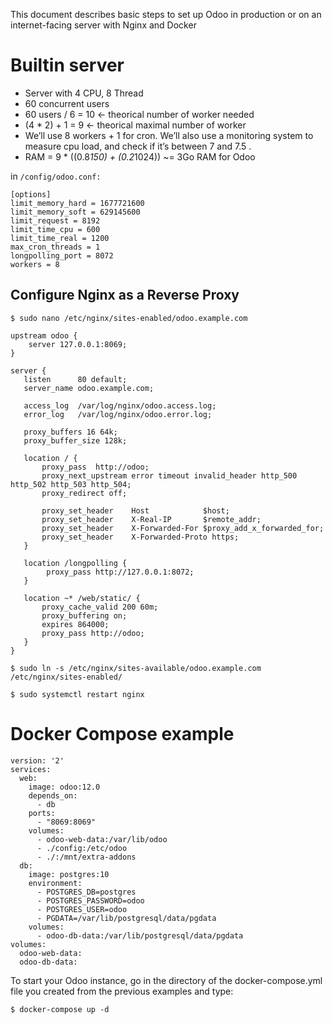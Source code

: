This document describes basic steps to set up Odoo in production or on an internet-facing server with Nginx and Docker

# Builtin server

* Server with 4 CPU, 8 Thread
* 60 concurrent users
* 60 users / 6 = 10 <- theorical number of worker needed
* (4 * 2) + 1 = 9 <- theorical maximal number of worker
* We’ll use 8 workers + 1 for cron. We’ll also use a monitoring system to measure cpu load, and check if it’s between 7 and 7.5 .
* RAM = 9 * ((0.8*150) + (0.2*1024)) ~= 3Go RAM for Odoo

in ```/config/odoo.conf:```

```
[options]
limit_memory_hard = 1677721600
limit_memory_soft = 629145600
limit_request = 8192
limit_time_cpu = 600
limit_time_real = 1200
max_cron_threads = 1
longpolling_port = 8072
workers = 8
```

## Configure Nginx as a Reverse Proxy

```$ sudo nano /etc/nginx/sites-enabled/odoo.example.com```

```
upstream odoo {
    server 127.0.0.1:8069;
}

server {
   listen      80 default;
   server_name odoo.example.com;

   access_log  /var/log/nginx/odoo.access.log;
   error_log   /var/log/nginx/odoo.error.log;

   proxy_buffers 16 64k;
   proxy_buffer_size 128k;

   location / {
       proxy_pass  http://odoo;
       proxy_next_upstream error timeout invalid_header http_500 http_502 http_503 http_504;
       proxy_redirect off;

       proxy_set_header    Host            $host;
       proxy_set_header    X-Real-IP       $remote_addr;
       proxy_set_header    X-Forwarded-For $proxy_add_x_forwarded_for;
       proxy_set_header    X-Forwarded-Proto https;
   }

   location /longpolling {
        proxy_pass http://127.0.0.1:8072;
   }

   location ~* /web/static/ {
       proxy_cache_valid 200 60m;
       proxy_buffering on;
       expires 864000;
       proxy_pass http://odoo;
   }
}
```

```$ sudo ln -s /etc/nginx/sites-available/odoo.example.com /etc/nginx/sites-enabled/```

```$ sudo systemctl restart nginx```

# Docker Compose example

```
version: '2'
services:
  web:
    image: odoo:12.0
    depends_on:
      - db
    ports:
      - "8069:8069"
    volumes:
      - odoo-web-data:/var/lib/odoo
      - ./config:/etc/odoo
      - ./:/mnt/extra-addons
  db:
    image: postgres:10
    environment:
      - POSTGRES_DB=postgres
      - POSTGRES_PASSWORD=odoo
      - POSTGRES_USER=odoo
      - PGDATA=/var/lib/postgresql/data/pgdata
    volumes:
      - odoo-db-data:/var/lib/postgresql/data/pgdata
volumes:
  odoo-web-data:
  odoo-db-data:
```

To start your Odoo instance, go in the directory of the docker-compose.yml file you created from the previous examples and type:

```$ docker-compose up -d ```
